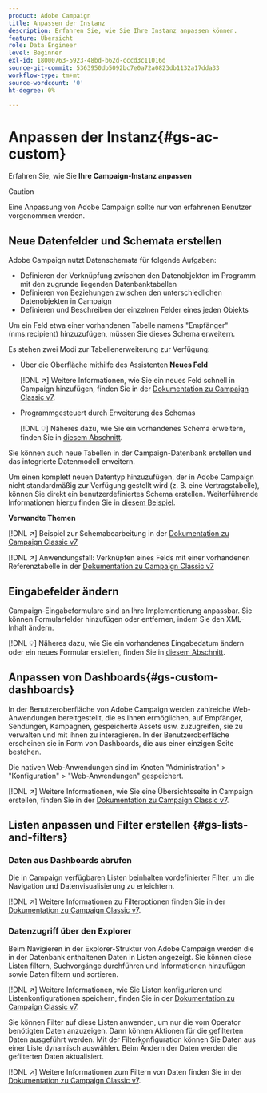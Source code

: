 ```yaml
---
product: Adobe Campaign
title: Anpassen der Instanz
description: Erfahren Sie, wie Sie Ihre Instanz anpassen können.
feature: Übersicht
role: Data Engineer
level: Beginner
exl-id: 18000763-5923-48bd-b62d-cccd3c11016d
source-git-commit: 5363950db5092bc7e0a72a0823db1132a17dda33
workflow-type: tm+mt
source-wordcount: '0'
ht-degree: 0%

---
```


# Anpassen der Instanz{#gs-ac-custom}

Erfahren Sie, wie Sie **Ihre Campaign-Instanz anpassen**

>[!CAUTION]
>
>Eine Anpassung von Adobe Campaign sollte nur von erfahrenen Benutzer vorgenommen werden.

## Neue Datenfelder und Schemata erstellen

Adobe Campaign nutzt Datenschemata für folgende Aufgaben:

* Definieren der Verknüpfung zwischen den Datenobjekten im Programm mit den zugrunde liegenden Datenbanktabellen
* Definieren von Beziehungen zwischen den unterschiedlichen Datenobjekten in Campaign
* Definieren und Beschreiben der einzelnen Felder eines jeden Objekts

Um ein Feld etwa einer vorhandenen Tabelle namens &quot;Empfänger&quot; (nms:recipient) hinzuzufügen, müssen Sie dieses Schema erweitern.

Es stehen zwei Modi zur Tabellenerweiterung zur Verfügung:

* Über die Oberfläche mithilfe des Assistenten **Neues Feld**

   [!DNL :arrow_upper_right:] Weitere Informationen, wie Sie ein neues Feld schnell in Campaign hinzufügen, finden Sie in der [Dokumentation zu Campaign Classic v7](https://experienceleague.adobe.com/docs/campaign-classic/using/configuring-campaign-classic/editing-schemas/new-field-wizard.html?lang=de#configuring-campaign-classic).

* Programmgesteuert durch Erweiterung des Schemas

   [!DNL :bulb:] Näheres dazu, wie Sie ein vorhandenes Schema erweitern, finden Sie in [diesem Abschnitt](../dev/extend-schema.md).


Sie können auch neue Tabellen in der Campaign-Datenbank erstellen und das integrierte Datenmodell erweitern.

Um einen komplett neuen Datentyp hinzuzufügen, der in Adobe Campaign nicht standardmäßig zur Verfügung gestellt wird (z. B. eine Vertragstabelle), können Sie direkt ein benutzerdefiniertes Schema erstellen. Weiterführende Informationen hierzu finden Sie in [diesem Beispiel](../dev/create-schema.md#example--creating-a-contract-table).

**Verwandte Themen**

[!DNL :arrow_upper_right:] Beispiel zur Schemabearbeitung in der [Dokumentation zu Campaign Classic v7](https://experienceleague.adobe.com/docs/campaign-classic/using/configuring-campaign-classic/editing-schemas/examples-of-schemas-edition.html?lang=de#configuring-campaign-classic)

[!DNL :arrow_upper_right:] Anwendungsfall: Verknüpfen eines Felds mit einer vorhandenen Referenztabelle in der [Dokumentation zu Campaign Classic v7](https://experienceleague.adobe.com/docs/campaign-classic/using/configuring-campaign-classic/editing-schemas/examples-of-schemas-edition.html?lang=de#uc-link)


## Eingabefelder ändern

Campaign-Eingabeformulare sind an Ihre Implementierung anpassbar. Sie können Formularfelder hinzufügen oder entfernen, indem Sie den XML-Inhalt ändern.

[!DNL :bulb:] Näheres dazu, wie Sie ein vorhandenes Eingabedatum ändern oder ein neues Formular erstellen, finden Sie in [diesem Abschnitt](../dev/forms.md).

## Anpassen von Dashboards{#gs-custom-dashboards}

In der Benutzeroberfläche von Adobe Campaign werden zahlreiche Web-Anwendungen bereitgestellt, die es Ihnen ermöglichen, auf Empfänger, Sendungen, Kampagnen, gespeicherte Assets usw. zuzugreifen, sie zu verwalten und mit ihnen zu interagieren. In der Benutzeroberfläche erscheinen sie in Form von Dashboards, die aus einer einzigen Seite bestehen.

Die nativen Web-Anwendungen sind im Knoten &quot;Administration&quot; > &quot;Konfiguration&quot; > &quot;Web-Anwendungen&quot; gespeichert.

[!DNL :arrow_upper_right:] Weitere Informationen, wie Sie eine Übersichtsseite in Campaign erstellen, finden Sie in der [Dokumentation zu Campaign Classic v7](https://experienceleague.adobe.com/docs/campaign-classic/using/designing-content/web-applications/use-cases--creating-overviews.html?lang=de#creating-a-single-page-web-application).


## Listen anpassen und Filter erstellen {#gs-lists-and-filters}

### Daten aus Dashboards abrufen

Die in Campaign verfügbaren Listen beinhalten vordefinierter Filter, um die Navigation und Datenvisualisierung zu erleichtern.

[!DNL :arrow_upper_right:] Weitere Informationen zu Filteroptionen finden Sie in der [Dokumentation zu Campaign Classic v7](https://experienceleague.adobe.com/docs/campaign-classic/using/getting-started/filtering-data/filtering-options.html?lang=de#about-filtering).


### Datenzugriff über den Explorer

Beim Navigieren in der Explorer-Struktur von Adobe Campaign werden die in der Datenbank enthaltenen Daten in Listen angezeigt. Sie können diese Listen filtern, Suchvorgänge durchführen und Informationen hinzufügen sowie Daten filtern und sortieren.

[!DNL :arrow_upper_right:] Weitere Informationen, wie Sie Listen konfigurieren und Listenkonfigurationen speichern, finden Sie in der [Dokumentation zu Campaign Classic v7](https://experienceleague.adobe.com/docs/campaign-classic/using/getting-started/starting-with-adobe-campaign/campaign-workspace/adobe-campaign-ui-lists.html?lang=de#getting-started).


Sie können Filter auf diese Listen anwenden, um nur die vom Operator benötigten Daten anzuzeigen. Dann können Aktionen für die gefilterten Daten ausgeführt werden. Mit der Filterkonfiguration können Sie Daten aus einer Liste dynamisch auswählen. Beim Ändern der Daten werden die gefilterten Daten aktualisiert.

[!DNL :arrow_upper_right:] Weitere Informationen zum Filtern von Daten finden Sie in der [Dokumentation zu Campaign Classic v7](https://experienceleague.adobe.com/docs/campaign-classic/using/getting-started/filtering-data/creating-filters.html?lang=de#typology-of-available-filters).
